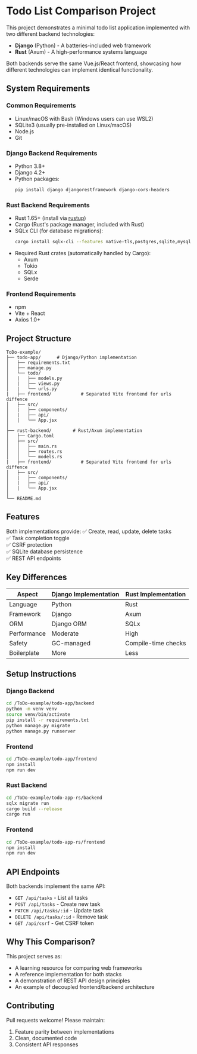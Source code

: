 # Todo List Comparison Project

This project demonstrates a minimal todo list application implemented with two different backend technologies:

- **Django** (Python) - A batteries-included web framework
- **Rust** (Axum) - A high-performance systems language

Both backends serve the same Vue.js/React frontend, showcasing how different technologies can implement identical functionality.

## System Requirements

### Common Requirements
- Linux/macOS with Bash (Windows users can use WSL2)
- SQLite3 (usually pre-installed on Linux/macOS)
- Node.js
- Git 

### Django Backend Requirements
- Python 3.8+
- Django 4.2+
- Python packages:
  ```bash
  pip install django djangorestframework django-cors-headers
  ```

### Rust Backend Requirements
- Rust 1.65+ (install via [rustup](https://rustup.rs/))
- Cargo (Rust's package manager, included with Rust)
- SQLx CLI (for database migrations):
  ```bash
  cargo install sqlx-cli --features native-tls,postgres,sqlite,mysql
  ```
- Required Rust crates (automatically handled by Cargo):
  - Axum 
  - Tokio 
  - SQLx 
  - Serde 

### Frontend Requirements
- npm 
- Vite + React
- Axios 1.0+

## Project Structure

```
ToDo-example/
├── todo-app/      # Django/Python implementation
│   ├── requirements.txt
│   ├── manage.py
│   └── todo/
│   |   ├── models.py
│   |   ├── views.py
│   |   └── urls.py
|   ├── frontend/           # Separated Vite frontend for urls diffence 
│   ├── src/
│   |   ├── components/
│   |   ├── api/
│   |   └── App.jsx
│
├── rust-backend/        # Rust/Axum implementation
│   ├── Cargo.toml
│   ├── src/
│   │   ├── main.rs
│   │   ├── routes.rs
│   │   └── models.rs
|   ├── frontend/           # Separated Vite frontend for urls diffence
│   ├── src/
│   |   ├── components/
│   |   ├── api/
│   |   └── App.jsx
│
└── README.md
```

## Features

Both implementations provide:
✅ Create, read, update, delete tasks  
✅ Task completion toggle  
✅ CSRF protection  
✅ SQLite database persistence  
✅ REST API endpoints  

## Key Differences

| Aspect        | Django Implementation | Rust Implementation |
|--------------|----------------------|---------------------|
| Language     | Python               | Rust                |
| Framework    | Django               | Axum                |
| ORM          | Django ORM           | SQLx                |
| Performance  | Moderate             | High                |
| Safety       | GC-managed           | Compile-time checks |
| Boilerplate  | More                 | Less                |

## Setup Instructions

### Django Backend
```bash
cd /ToDo-example/todo-app/backend
python -m venv venv
source venv/bin/activate
pip install -r requirements.txt
python manage.py migrate
python manage.py runserver
```

### Frontend
```bash
cd /ToDo-example/todo-app/frontend
npm install
npm run dev
```

### Rust Backend
```bash
cd /ToDo-example/todo-app-rs/backend
sqlx migrate run
cargo build --release
cargo run
```

### Frontend
```bash
cd /ToDo-example/todo-app-rs/frontend
npm install
npm run dev
```

## API Endpoints

Both backends implement the same API:

- `GET /api/tasks` - List all tasks
- `POST /api/tasks` - Create new task
- `PATCH /api/tasks/:id` - Update task
- `DELETE /api/tasks/:id` - Remove task
- `GET /api/csrf` - Get CSRF token

## Why This Comparison?

This project serves as:
- A learning resource for comparing web frameworks
- A reference implementation for both stacks
- A demonstration of REST API design principles
- An example of decoupled frontend/backend architecture

## Contributing

Pull requests welcome! Please maintain:
1. Feature parity between implementations
2. Clean, documented code
3. Consistent API responses
```
